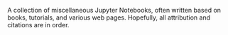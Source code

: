A collection of miscellaneous Jupyter Notebooks, often written based on books,
tutorials, and various web pages. Hopefully, all attribution and citations are
in order.
